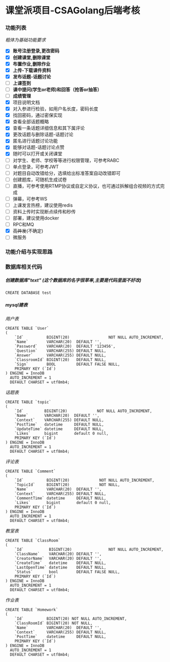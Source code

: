 # 课堂派项目-CSAGolang后端考核

### 功能列表

*粗体为基础功能要求*

- [x] **账号注册登录,更改密码**
- [x] **创建课堂,删除课堂**
- [x] **布置作业,删除作业**
- [x] **上传-下载课件资料**
- [x] **发布话题-话题讨论**
- [ ] **上课签到**
- [ ] **课中提问(学生or老师)和回答（抢答or抽答）**
- [ ] **成绩管理**
- [x] 项目说明文档
- [x] 对入参进行检验，如用户名长度，密码长度
- [x] 找回密码，通过密保实现
- [x] 查看全部话题概略
- [x] 查看一条话题详细信息和其下属评论
- [x] 更改话题与删除话题-话题讨论
- [x] 匿名进行话题讨论功能
- [x] 能够对话题-话题讨论点赞
- [x] 随时可以打开或关闭课堂
- [ ] 对学生、老师、学校等等进行权限管理，可参考RABC
- [ ] 单点登录，可参考JWT
- [ ] 对题目自动改错给分，选填给出标准答案自动改错即可
- [ ] 创建题库，可随机生成试卷
- [ ] 直播，可参考使用RTMP协议或自定义协议，也可通过拆解组合视频的方式完成
- [ ] 弹幕，可参考WS
- [ ] 上课发言热榜，建议使用redis
- [ ] 资料上传时实现断点续传和秒传
- [ ] 部署，建议使用docker
- [ ] RPC和MQ
- [x] ~~高并发~~(不确定)
- [ ] 微服务

### 功能介绍与实现思路

### 数据库相关代码

##### 创建数据库"text" (这个数据库的名字很草率,主要是代码里面不好改)

```mysql
CREATE DATABASE test
```

##### mysql建表

*用户表*

```mysql
CREATE TABLE `User`
(
    `Id`          BIGINT(20)                 NOT NULL AUTO_INCREMENT,
    `Name`        VARCHAR(20)  DEFAULT '',
    `Password`    VARCHAR(20)  DEFAULT '123456',
    `Question`    VARCHAR(255) DEFAULT NULL,
    `Answer`      VARCHAR(255) DEFAULT NULL,
    `ClassroomId` BIGINT(20)   DEFAULT NULL,
    `Sign`        BOOL         DEFAULT FALSE NULL,
    PRIMARY KEY (`Id`)
) ENGINE = InnoDB
  AUTO_INCREMENT = 1
  DEFAULT CHARSET = utf8mb4;
```

*话题表*

```mysql
CREATE TABLE `topic`
(
    `Id`         BIGINT(20)             NOT NULL AUTO_INCREMENT,
    `Name`       VARCHAR(20)  DEFAULT '',
    `Context`    VARCHAR(255) DEFAULT NULL,
    `PostTime`   datetime     DEFAULT NULL,
    `UpdateTime` datetime     DEFAULT NULL,
    `Likes`      bigint       default 0 null,
    PRIMARY KEY (`Id`)
) ENGINE = InnoDB
  AUTO_INCREMENT = 1
  DEFAULT CHARSET = utf8mb4;
```

*评论表*

```mysql
CREATE TABLE `Comment`
(
    `Id`          BIGINT(20)             NOT NULL AUTO_INCREMENT,
    `TopicId`     BIGINT(20)             NOT NULL,
    `Name`        VARCHAR(20)  DEFAULT '',
    `Context`     VARCHAR(255) DEFAULT NULL,
    `CommentTime` datetime     DEFAULT NULL,
    `Likes`       bigint       default 0 null,
    PRIMARY KEY (`Id`)
) ENGINE = InnoDB
  AUTO_INCREMENT = 1
  DEFAULT CHARSET = utf8mb4;
```

*教室表*

```mysql
CREATE TABLE `ClassRoom`
(
    `Id`           BIGINT(20)                NOT NULL AUTO_INCREMENT,
    `ClassName`    VARCHAR(20) DEFAULT '',
    `CreatorName`  VARCHAR(20) DEFAULT '',
    `CreateTime`   datetime    DEFAULT NULL,
    `LastOpenTime` datetime    DEFAULT NULL,
    `Status`       bool        DEFAULT FALSE NULL,
    PRIMARY KEY (`Id`)
) ENGINE = InnoDB
  AUTO_INCREMENT = 1
  DEFAULT CHARSET = utf8mb4;
```

*作业表*

```mysql
CREATE TABLE `Homework`
(
    `Id`          BIGINT(20) NOT NULL AUTO_INCREMENT,
    `ClassRoomId` BIGINT(20) NOT NULL,
    `Name`        VARCHAR(20)  DEFAULT '',
    `Context`     VARCHAR(255) DEFAULT NULL,
    `PostTime`    datetime     DEFAULT NULL,
    PRIMARY KEY (`Id`)
) ENGINE = InnoDB
  AUTO_INCREMENT = 1
  DEFAULT CHARSET = utf8mb4;
```
